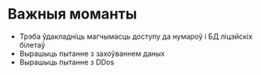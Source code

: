 # Важныя моманты
- Трэба ўдакладніць магчымасць доступу да нумароў і БД ліцэйскіх білетаў
- Вырашыць пытанне з захоўваннем даных
- Вырашыць пытанне з DDos
